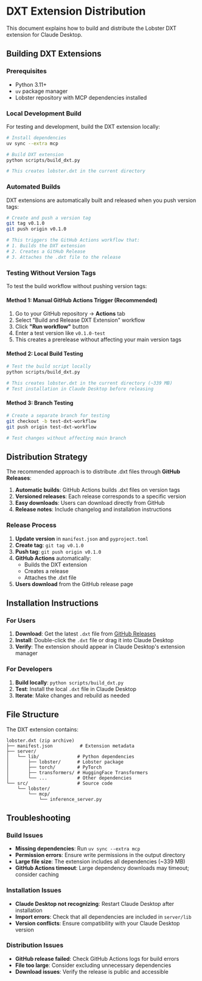# DXT Extension Distribution

This document explains how to build and distribute the Lobster DXT extension for Claude Desktop.

## Building DXT Extensions

### Prerequisites

- Python 3.11+
- `uv` package manager
- Lobster repository with MCP dependencies installed

### Local Development Build

For testing and development, build the DXT extension locally:

```bash
# Install dependencies
uv sync --extra mcp

# Build DXT extension
python scripts/build_dxt.py

# This creates lobster.dxt in the current directory
```

### Automated Builds

DXT extensions are automatically built and released when you push version tags:

```bash
# Create and push a version tag
git tag v0.1.0
git push origin v0.1.0

# This triggers the GitHub Actions workflow that:
# 1. Builds the DXT extension
# 2. Creates a GitHub Release
# 3. Attaches the .dxt file to the release
```

### Testing Without Version Tags

To test the build workflow without pushing version tags:

#### Method 1: Manual GitHub Actions Trigger (Recommended)
1. Go to your GitHub repository → **Actions** tab
2. Select "Build and Release DXT Extension" workflow
3. Click **"Run workflow"** button
4. Enter a test version like `v0.1.0-test`
5. This creates a prerelease without affecting your main version tags

#### Method 2: Local Build Testing
```bash
# Test the build script locally
python scripts/build_dxt.py

# This creates lobster.dxt in the current directory (~339 MB)
# Test installation in Claude Desktop before releasing
```

#### Method 3: Branch Testing
```bash
# Create a separate branch for testing
git checkout -b test-dxt-workflow
git push origin test-dxt-workflow

# Test changes without affecting main branch
```

## Distribution Strategy

The recommended approach is to distribute .dxt files through **GitHub Releases**:

1. **Automatic builds**: GitHub Actions builds .dxt files on version tags
2. **Versioned releases**: Each release corresponds to a specific version
3. **Easy downloads**: Users can download directly from GitHub
4. **Release notes**: Include changelog and installation instructions

### Release Process

1. **Update version** in `manifest.json` and `pyproject.toml`
2. **Create tag**: `git tag v0.1.0`
3. **Push tag**: `git push origin v0.1.0`
4. **GitHub Actions** automatically:
   - Builds the DXT extension
   - Creates a release
   - Attaches the .dxt file
5. **Users download** from the GitHub release page

## Installation Instructions

### For Users

1. **Download**: Get the latest `.dxt` file from [GitHub Releases](https://github.com/prescient-design/lobster/releases)
2. **Install**: Double-click the `.dxt` file or drag it into Claude Desktop
3. **Verify**: The extension should appear in Claude Desktop's extension manager

### For Developers

1. **Build locally**: `python scripts/build_dxt.py`
2. **Test**: Install the local `.dxt` file in Claude Desktop
3. **Iterate**: Make changes and rebuild as needed

## File Structure

The DXT extension contains:

```
lobster.dxt (zip archive)
├── manifest.json          # Extension metadata
├── server/
│   └── lib/              # Python dependencies
│       ├── lobster/      # Lobster package
│       ├── torch/        # PyTorch
│       ├── transformers/ # HuggingFace Transformers
│       └── ...           # Other dependencies
└── src/                  # Source code
    └── lobster/
        └── mcp/
            └── inference_server.py
```

## Troubleshooting

### Build Issues

- **Missing dependencies**: Run `uv sync --extra mcp`
- **Permission errors**: Ensure write permissions in the output directory
- **Large file size**: The extension includes all dependencies (~339 MB)
- **GitHub Actions timeout**: Large dependency downloads may timeout; consider caching

### Installation Issues

- **Claude Desktop not recognizing**: Restart Claude Desktop after installation
- **Import errors**: Check that all dependencies are included in `server/lib`
- **Version conflicts**: Ensure compatibility with your Claude Desktop version

### Distribution Issues

- **GitHub release failed**: Check GitHub Actions logs for build errors
- **File too large**: Consider excluding unnecessary dependencies
- **Download issues**: Verify the release is public and accessible